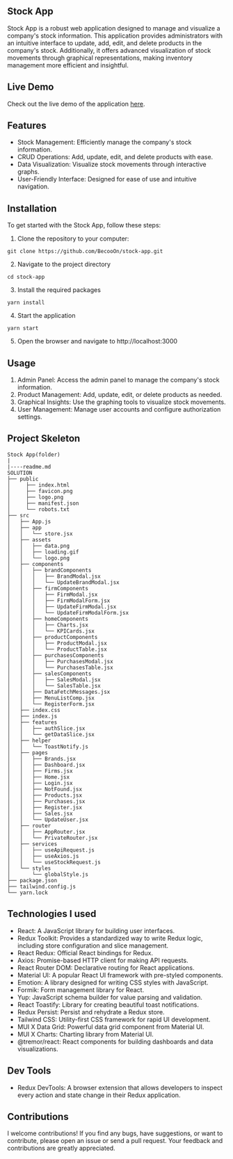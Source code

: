 ## Stock App

Stock App is a robust web application designed to manage and visualize a company's stock information. This application provides administrators with an intuitive interface to update, add, edit, and delete products in the company's stock. Additionally, it offers advanced visualization of stock movements through graphical representations, making inventory management more efficient and insightful.

## Live Demo
Check out the live demo of the application [here](https://stock-app-becoo.netlify.app/).

## Features

- Stock Management: Efficiently manage the company's stock information.
- CRUD Operations: Add, update, edit, and delete products with ease.
- Data Visualization: Visualize stock movements through interactive graphs.
- User-Friendly Interface: Designed for ease of use and intuitive navigation.

## Installation
To get started with the Stock App, follow these steps:

1. Clone the repository to your computer:
```
git clone https://github.com/BecooOn/stock-app.git

```
2. Navigate to the project directory
```
cd stock-app
```
3. Install the required packages
```
yarn install
```
4. Start the application
```
yarn start
```
5. Open the browser and navigate to http://localhost:3000

## Usage

1. Admin Panel: Access the admin panel to manage the company's stock information.
2. Product Management: Add, update, edit, or delete products as needed.
3. Graphical Insights: Use the graphing tools to visualize stock movements.
4. User Management: Manage user accounts and configure authorization settings.


## Project Skeleton

```
Stock App(folder)
|
|----readme.md    
SOLUTION
├── public
│     ├── index.html
│     ├── favicon.png
│     ├── logo.png
│     ├── manifest.json
│     └── robots.txt
├── src
│   ├── App.js
│   ├── app
│   │   └── store.jsx
│   ├── assets
│   │   ├── data.png
│   │   ├── loading.gif
│   │   └── logo.png
│   ├── components
│   │   ├── brandComponents
│   │   │   ├── BrandModal.jsx
│   │   │   └── UpdateBrandModal.jsx
│   │   ├── firmComponents
│   │   │   ├── FirmModal.jsx
│   │   │   ├── FirmModalForm.jsx
│   │   │   ├── UpdateFirmModal.jsx
│   │   │   └── UpdateFirmModalForm.jsx
│   │   ├── homeComponents
│   │   │   ├── Charts.jsx
│   │   │   └── KPICards.jsx
│   │   ├── productComponents
│   │   │   ├── ProductModal.jsx
│   │   │   └── ProductTable.jsx
│   │   ├── purchasesComponents
│   │   │   ├── PurchasesModal.jsx
│   │   │   └── PurchasesTable.jsx
│   │   ├── salesComponents
│   │   │   ├── SalesModal.jsx
│   │   │   └── SalesTable.jsx
│   │   ├── DataFetchMessages.jsx
│   │   ├── MenuListComp.jsx
│   │   └── RegisterForm.jsx
│   ├── index.css
│   ├── index.js
│   ├── features
│   │   ├── authSlice.jsx
│   │   └── getDataSlice.jsx
│   ├── helper
│   │   └── ToastNotify.js
│   ├── pages
│   │   ├── Brands.jsx
│   │   ├── Dashboard.jsx
│   │   ├── Firms.jsx
│   │   ├── Home.jsx
│   │   ├── Login.jsx
│   │   ├── NotFound.jsx
│   │   ├── Products.jsx
│   │   ├── Purchases.jsx
│   │   ├── Register.jsx
│   │   ├── Sales.jsx
│   │   └── UpdateUser.jsx
│   ├── router
│   │   ├── AppRouter.jsx
│   │   └── PrivateRouter.jsx
│   ├── services
│   │   ├── useApiRequest.js
│   │   ├── useAxios.js
│   │   └── useStockRequest.js
│   └── styles
│       └── globalStyle.js
├── package.json
├── tailwind.config.js
└── yarn.lock
```

## Technologies I used

- React: A JavaScript library for building user interfaces.
- Redux Toolkit: Provides a standardized way to write Redux logic, including store configuration and slice management.
- React Redux: Official React bindings for Redux.
- Axios: Promise-based HTTP client for making API requests.
- React Router DOM: Declarative routing for React applications.
- Material UI: A popular React UI framework with pre-styled components.
- Emotion: A library designed for writing CSS styles with JavaScript.
- Formik: Form management library for React.
- Yup: JavaScript schema builder for value parsing and validation.
- React Toastify: Library for creating beautiful toast notifications.
- Redux Persist: Persist and rehydrate a Redux store.
- Tailwind CSS: Utility-first CSS framework for rapid UI development.
- MUI X Data Grid: Powerful data grid component from Material UI.
- MUI X Charts: Charting library from Material UI.
- @tremor/react: React components for building dashboards and data visualizations.

## Dev Tools

- Redux DevTools: A browser extension that allows developers to inspect every action and state change in their Redux application.

## Contributions

I welcome contributions! If you find any bugs, have suggestions, or want to contribute, please open an issue or send a pull request. Your feedback and contributions are greatly appreciated.